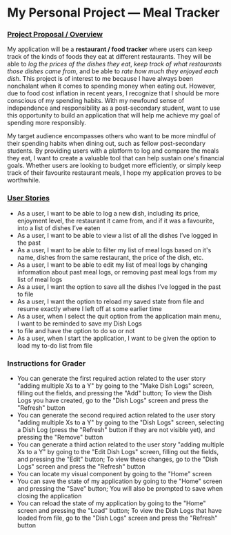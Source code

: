 # My Personal Project — Meal Tracker

### <u>Project Proposal / Overview</u>

My application will be a **restaurant / food tracker** where users can keep track of the kinds of foods they eat at
different restaurants. They will be able to *log the prices of the dishes they eat*, *keep track of what restaurants
those dishes came from*, and be able to *rate how much they enjoyed each dish*. This project is of interest to me
because I have always been nonchalant when it comes to spending money when eating out. However, due to food cost
inflation in recent years, I recognize that I should be more conscious of my spending habits. With my newfound sense of
independence and responsibility as a post-secondary student, want to use this opportunity to build an application that
will help me achieve my goal of spending more responsibly.

My target audience encompasses others who want to be more mindful of their spending habits when dining out, such as
fellow post-secondary students. By providing users with a platform to log and compare the meals they eat, I want to
create a valuable tool that can help sustain one's financial goals. Whether users are looking to budget more
efficiently, or simply keep track of their favourite restaurant meals, I hope my application proves to be worthwhile.

### <u>User Stories</u>
- As a user, I want to be able to log a new dish, including its price, enjoyment level, the restaurant it came from,
  and if it was a favourite, into a list of dishes I’ve eaten
- As a user, I want to be able to view a list of all the dishes I’ve logged in the past
- As a user, I want to be able to filter my list of meal logs based on it's name, dishes from the same
  restaurant, the price of the dish, etc.
- As a user, I want to be able to edit my list of meal logs by changing information about past meal logs, or removing
  past meal logs from my list of meal logs
- As a user, I want the option to save all the dishes I’ve logged in the past to file
- As a user, I want the option to reload my saved state from file and resume exactly where I left off at some earlier 
  time
- As a user, when I select the quit option from the application main menu, I want to be reminded to save my Dish Logs
- to file and have the option to do so or not
- As a user, when I start the application, I want to be given the option to load my to-do list from file

### Instructions for Grader
- You can generate the first required action related to the user story "adding multiple Xs to a Y" by going to the
  "Make Dish Logs" screen, filling out the fields, and pressing the "Add" button; To view the Dish Logs you have
  created, go to the "Dish Logs" screen and press the "Refresh" button
- You can generate the second required action related to the user story "adding multiple Xs to a Y" by going to the
  "Dish Logs" screen, selecting a Dish Log (press the "Refresh" button if they are not visible yet), and pressing the
  "Remove" button
- You can generate a third action related to the user story "adding multiple Xs to a Y" by going to the
  "Edit Dish Logs" screen, filling out the fields, and pressing the "Edit" button; To view these changes, go to the 
  "Dish Logs" screen and press the "Refresh" button
- You can locate my visual component by going to the "Home" screen
- You can save the state of my application by going to the "Home" screen and pressing the "Save" button; You will also
  be prompted to save when closing the application
- You can reload the state of my application by going to the "Home" screen and pressing the "Load" button; To view the
  Dish Logs that have loaded from file, go to the "Dish Logs" screen and press the "Refresh" button